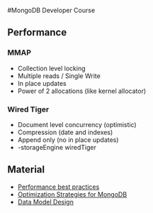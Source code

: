#MongoDB Developer Course

## Performance

### MMAP

* Collection level locking
* Multiple reads / Single Write
* In place updates
* Power of 2 allocations (like kernel allocator)


### Wired Tiger

* Document level concurrency (optimistic)
* Compression (date and indexes)
* Append only (no in place updates)
* -storageEngine wiredTiger


## Material

* [Performance best practices](http://info-mongodb-com.s3.amazonaws.com/MongoDB-Performance-Best-Practices.pdf?elqCampaignId=167)
* [Optimization Strategies for MongoDB](http://docs.mongodb.org/manual/administration/optimization/)
* [Data Model Design](https://docs.mongodb.org/manual/core/data-model-design/)
